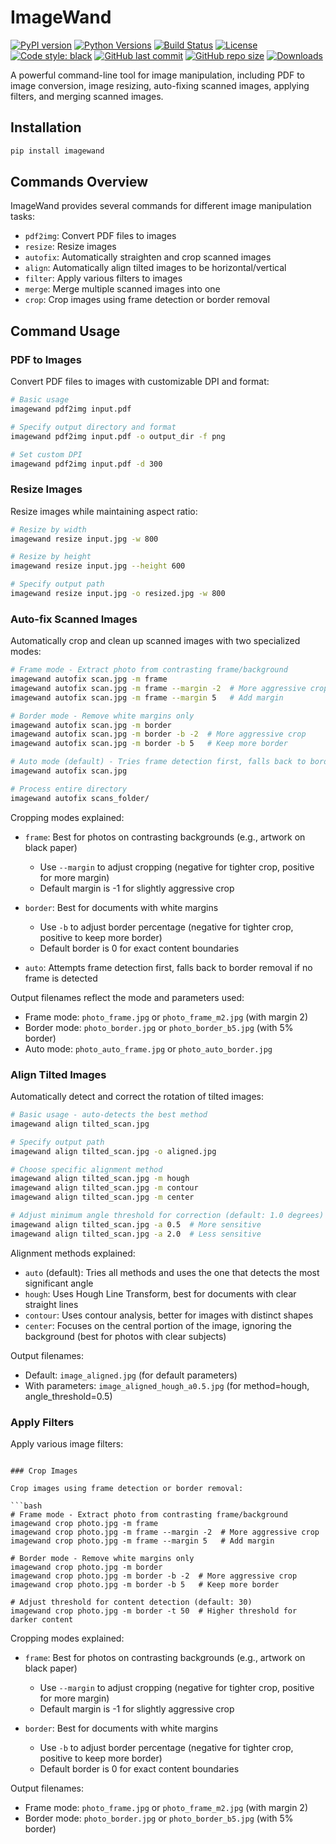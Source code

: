 # ImageWand

[![PyPI version](https://badge.fury.io/py/imagewand.svg)](https://badge.fury.io/py/imagewand)
[![Python Versions](https://img.shields.io/pypi/pyversions/imagewand.svg)](https://pypi.org/project/imagewand)
[![Build Status](https://github.com/twinko-ai/imagewand/actions/workflows/ci.yml/badge.svg)](https://github.com/twinko-ai/imagewand/actions)
[![License](https://img.shields.io/badge/License-Apache%202.0-blue.svg)](https://opensource.org/licenses/Apache-2.0)
[![Code style: black](https://img.shields.io/badge/code%20style-black-black.svg)](https://github.com/psf/black)
[![GitHub last commit](https://img.shields.io/github/last-commit/twinko-ai/imagewand.svg)](https://github.com/twinko-ai/imagewand/commits)
[![GitHub repo size](https://img.shields.io/github/repo-size/twinko-ai/imagewand.svg)](https://github.com/twinko-ai/imagewand)
[![Downloads](https://static.pepy.tech/badge/imagewand)](https://pepy.tech/project/imagewand)

A powerful command-line tool for image manipulation, including PDF to image conversion, image resizing, auto-fixing scanned images, applying filters, and merging scanned images.

## Installation

```bash
pip install imagewand
```

## Commands Overview

ImageWand provides several commands for different image manipulation tasks:

- `pdf2img`: Convert PDF files to images
- `resize`: Resize images
- `autofix`: Automatically straighten and crop scanned images
- `align`: Automatically align tilted images to be horizontal/vertical
- `filter`: Apply various filters to images
- `merge`: Merge multiple scanned images into one
- `crop`: Crop images using frame detection or border removal

## Command Usage

### PDF to Images

Convert PDF files to images with customizable DPI and format:

```bash
# Basic usage
imagewand pdf2img input.pdf

# Specify output directory and format
imagewand pdf2img input.pdf -o output_dir -f png

# Set custom DPI
imagewand pdf2img input.pdf -d 300
```

### Resize Images

Resize images while maintaining aspect ratio:

```bash
# Resize by width
imagewand resize input.jpg -w 800

# Resize by height
imagewand resize input.jpg --height 600

# Specify output path
imagewand resize input.jpg -o resized.jpg -w 800
```

### Auto-fix Scanned Images

Automatically crop and clean up scanned images with two specialized modes:

```bash
# Frame mode - Extract photo from contrasting frame/background
imagewand autofix scan.jpg -m frame
imagewand autofix scan.jpg -m frame --margin -2  # More aggressive crop
imagewand autofix scan.jpg -m frame --margin 5   # Add margin

# Border mode - Remove white margins only
imagewand autofix scan.jpg -m border
imagewand autofix scan.jpg -m border -b -2  # More aggressive crop
imagewand autofix scan.jpg -m border -b 5   # Keep more border

# Auto mode (default) - Tries frame detection first, falls back to border removal
imagewand autofix scan.jpg

# Process entire directory
imagewand autofix scans_folder/
```

Cropping modes explained:
- `frame`: Best for photos on contrasting backgrounds (e.g., artwork on black paper)
  - Use `--margin` to adjust cropping (negative for tighter crop, positive for more margin)
  - Default margin is -1 for slightly aggressive crop
  
- `border`: Best for documents with white margins
  - Use `-b` to adjust border percentage (negative for tighter crop, positive to keep more border)
  - Default border is 0 for exact content boundaries
  
- `auto`: Attempts frame detection first, falls back to border removal if no frame is detected

Output filenames reflect the mode and parameters used:
- Frame mode: `photo_frame.jpg` or `photo_frame_m2.jpg` (with margin 2)
- Border mode: `photo_border.jpg` or `photo_border_b5.jpg` (with 5% border)
- Auto mode: `photo_auto_frame.jpg` or `photo_auto_border.jpg`

### Align Tilted Images

Automatically detect and correct the rotation of tilted images:

```bash
# Basic usage - auto-detects the best method
imagewand align tilted_scan.jpg

# Specify output path
imagewand align tilted_scan.jpg -o aligned.jpg

# Choose specific alignment method
imagewand align tilted_scan.jpg -m hough
imagewand align tilted_scan.jpg -m contour
imagewand align tilted_scan.jpg -m center

# Adjust minimum angle threshold for correction (default: 1.0 degrees)
imagewand align tilted_scan.jpg -a 0.5  # More sensitive
imagewand align tilted_scan.jpg -a 2.0  # Less sensitive
```

Alignment methods explained:
- `auto` (default): Tries all methods and uses the one that detects the most significant angle
- `hough`: Uses Hough Line Transform, best for documents with clear straight lines
- `contour`: Uses contour analysis, better for images with distinct shapes
- `center`: Focuses on the central portion of the image, ignoring the background (best for photos with clear subjects)

Output filenames:
- Default: `image_aligned.jpg` (for default parameters)
- With parameters: `image_aligned_hough_a0.5.jpg` (for method=hough, angle_threshold=0.5)

### Apply Filters

Apply various image filters:

```

### Crop Images

Crop images using frame detection or border removal:

```bash
# Frame mode - Extract photo from contrasting frame/background
imagewand crop photo.jpg -m frame
imagewand crop photo.jpg -m frame --margin -2  # More aggressive crop
imagewand crop photo.jpg -m frame --margin 5   # Add margin

# Border mode - Remove white margins only
imagewand crop photo.jpg -m border
imagewand crop photo.jpg -m border -b -2  # More aggressive crop
imagewand crop photo.jpg -m border -b 5   # Keep more border

# Adjust threshold for content detection (default: 30)
imagewand crop photo.jpg -m border -t 50  # Higher threshold for darker content
```

Cropping modes explained:
- `frame`: Best for photos on contrasting backgrounds (e.g., artwork on black paper)
  - Use `--margin` to adjust cropping (negative for tighter crop, positive for more margin)
  - Default margin is -1 for slightly aggressive crop
  
- `border`: Best for documents with white margins
  - Use `-b` to adjust border percentage (negative for tighter crop, positive to keep more border)
  - Default border is 0 for exact content boundaries

Output filenames:
- Frame mode: `photo_frame.jpg` or `photo_frame_m2.jpg` (with margin 2)
- Border mode: `photo_border.jpg` or `photo_border_b5.jpg` (with 5% border)